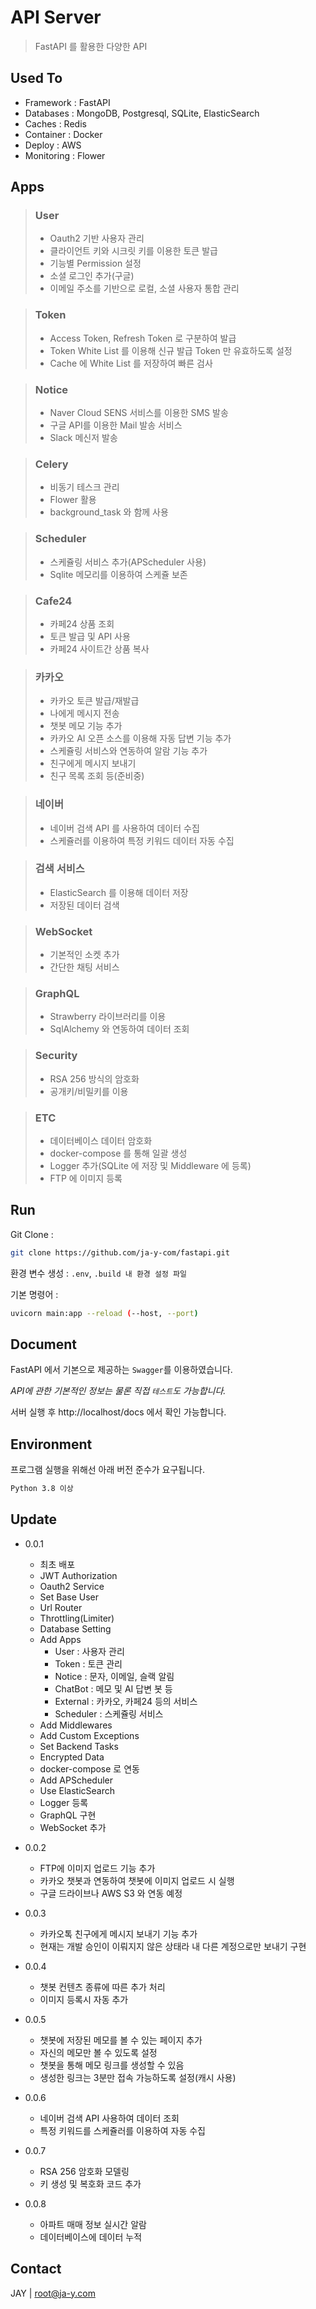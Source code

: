 # API Server
> FastAPI 를 활용한 다양한 API

## Used To
- Framework : FastAPI
- Databases : MongoDB, Postgresql, SQLite, ElasticSearch
- Caches : Redis
- Container : Docker
- Deploy : AWS
- Monitoring : Flower

## Apps

> ### User
> - Oauth2 기반 사용자 관리
> - 클라이언트 키와 시크릿 키를 이용한 토큰 발급
> - 기능별 Permission 설정
> - 소셜 로그인 추가(구글)
> - 이메일 주소를 기반으로 로컬, 소셜 사용자 통합 관리

> ### Token
> - Access Token, Refresh Token 로 구분하여 발급
> - Token White List 를 이용해 신규 발급 Token 만 유효하도록 설정
> - Cache 에 White List 를 저장하여 빠른 검사

> ### Notice
> - Naver Cloud SENS 서비스를 이용한 SMS 발송
> - 구글 API를 이용한 Mail 발송 서비스
> - Slack 메신저 발송

> ### Celery
> - 비동기 테스크 관리
> - Flower 활용
> - background_task 와 함께 사용

> ### Scheduler
> - 스케쥴링 서비스 추가(APScheduler 사용)
> - Sqlite 메모리를 이용하여 스케쥴 보존

> ### Cafe24
> - 카페24 상품 조회
> - 토큰 발급 및 API 사용
> - 카페24 사이트간 상품 복사

> ### 카카오
> - 카카오 토큰 발급/재발급
> - 나에게 메시지 전송
> - 챗봇 메모 기능 추가
> - 카카오 AI 오픈 소스를 이용해 자동 답변 기능 추가
> - 스케쥴링 서비스와 연동하여 알람 기능 추가
> - 친구에게 메시지 보내기
> - 친구 목록 조회 등(준비중)

> ### 네이버
> - 네이버 검색 API 를 사용하여 데이터 수집
> - 스케쥴러를 이용하여 특정 키워드 데이터 자동 수집

> ### 검색 서비스
> - ElasticSearch 를 이용해 데이터 저장
> - 저장된 데이터 검색

> ### WebSocket
> - 기본적인 소켓 추가
> - 간단한 채팅 서비스

> ### GraphQL
> - Strawberry 라이브러리를 이용
> - SqlAlchemy 와 연동하여 데이터 조회

> ### Security
> - RSA 256 방식의 암호화
> - 공개키/비밀키를 이용

> ### ETC
> - 데이터베이스 데이터 암호화
> - docker-compose 를 통해 일괄 생성
> - Logger 추가(SQLite 에 저장 및 Middleware 에 등록)
> - FTP 에 이미지 등록


## Run

Git Clone :

```sh
git clone https://github.com/ja-y-com/fastapi.git
```

환경 변수 생성 : `.env`, `.build 내 환경 설정 파일`

기본 명령어 :

```sh
uvicorn main:app --reload (--host, --port)
```

## Document

FastAPI 에서 기본으로 제공하는 `Swagger`를 이용하였습니다.

_API에 관한 기본적인 정보는 물론 직접 `테스트`도 가능합니다._

서버 실행 후 http://localhost/docs 에서 확인 가능합니다.

## Environment

프로그램 실행을 위해선 아래 버전 준수가 요구됩니다.

```sh
Python 3.8 이상
```

## Update

* 0.0.1
  * 최초 배포
  * JWT Authorization
  * Oauth2 Service
  * Set Base User
  * Url Router
  * Throttling(Limiter)
  * Database Setting
  * Add Apps
    * User : 사용자 관리
    * Token : 토큰 관리
    * Notice : 문자, 이메일, 슬랙 알림
    * ChatBot : 메모 및 AI 답변 봇 등
    * External : 카카오, 카페24 등의 서비스
    * Scheduler : 스케쥴링 서비스
  * Add Middlewares
  * Add Custom Exceptions
  * Set Backend Tasks
  * Encrypted Data
  * docker-compose 로 연동
  * Add APScheduler
  * Use ElasticSearch
  * Logger 등록
  * GraphQL 구현
  * WebSocket 추가

* 0.0.2
  * FTP에 이미지 업로드 기능 추가
  * 카카오 챗봇과 연동하여 챗봇에 이미지 업로드 시 실행
  * 구글 드라이브나 AWS S3 와 연동 예정

* 0.0.3
  * 카카오톡 친구에게 메시지 보내기 기능 추가
  * 현재는 개발 승인이 이뤄지지 않은 상태라 내 다른 계정으로만 보내기 구현

* 0.0.4
  * 챗봇 컨텐츠 종류에 따른 추가 처리
  * 이미지 등록시 자동 추가

* 0.0.5
  * 챗봇에 저장된 메모를 볼 수 있는 페이지 추가
  * 자신의 메모만 볼 수 있도록 설정
  * 챗봇을 통해 메모 링크를 생성할 수 있음
  * 생성한 링크는 3분만 접속 가능하도록 설정(캐시 사용)

* 0.0.6
  * 네이버 검색 API 사용하여 데이터 조회
  * 특정 키워드를 스케쥴러를 이용하여 자동 수집

* 0.0.7
  * RSA 256 암호화 모델링
  * 키 생성 및 복호화 코드 추가

* 0.0.8
  * 아파트 매매 정보 실시간 알람
  * 데이터베이스에 데이터 누적

## Contact

JAY | root@ja-y.com
